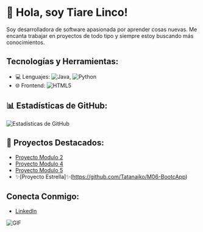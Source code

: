 # 👋 Hola, soy Tiare Linco!

Soy desarrolladora de software apasionada por aprender cosas nuevas. Me encanta trabajar en proyectos de todo tipo y siempre estoy buscando más conocimientos.

## Tecnologías y Herramientas:
- 💻 Lenguajes: ![Java](https://img.shields.io/badge/Java-ED8B00?style=for-the-badge&logo=java&logoColor=white), ![Python](https://img.shields.io/badge/Python-3776AB?style=for-the-badge&logo=python&logoColor=white)
- 🌐 Frontend: ![HTML5](https://img.shields.io/badge/HTML5-E34F26?style=for-the-badge&logo=html5&logoColor=white)

## 📊 Estadísticas de GitHub:
![Estadísticas de GitHub](https://github-readme-stats.vercel.app/api?username=Tatanaiko&show_icons=true&theme=radical)

## 🚀 Proyectos Destacados:
- [Proyecto Modulo 2](https://github.com/Tatanaiko/M02-Viajes_Chile)
- [Proyecto Modulo 4](https://github.com/Tatanaiko/M04-Sistema-de-Clientes)
- [Proyecto Modulo 5](https://github.com/Tatanaiko/M05-StartUp)
- ✨[Proyecto Estrella]✨(https://github.com/Tatanaiko/M06-BootcApp)

## Conecta Conmigo:
- [LinkedIn](https://www.linkedin.com/in/tiare-linco-toloza-21713b26b/)

![GIF](https://i.giphy.com/media/v1.Y2lkPTc5MGI3NjExZ3AydzRraWhxb3Bta2h6ZmI0c3FjaTk0cW92ZzdjejFlZHVvbHNxMSZlcD12MV9pbnRlcm5hbF9naWZfYnlfaWQmY3Q9Zw/6Q3M4BIK0lX44/giphy.gif)
